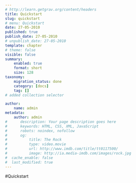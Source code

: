 ```yaml
---
# http://learn.getgrav.org/content/headers
title: Quickstart
slug: quickstart
# menu: Quickstart
date: 27-05-2010
published: true
publish_date: 27-05-2010
# unpublish_date: 27-05-2010
template: chapter
# theme: false
visible: false
summary:
    enabled: true
    format: short
    size: 128
taxonomy:
    migration_status: done
    category: [docs]
    tag: []
# added collection selector

author:
    name: admin
metadata:
    author: admin
#      description: Your page description goes here
#      keywords: HTML, CSS, XML, JavaScript
#      robots: noindex, nofollow
#      og:
#          title: The Rock
#          type: video.movie
#          url: http://www.imdb.com/title/tt0117500/
#          image: http://ia.media-imdb.com/images/rock.jpg
#  cache_enable: false
#  last_modified: true
---
```


#Quickstart